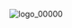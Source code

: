 ![logo_00000](https://user-images.githubusercontent.com/101148317/171282282-8c34c4be-53f7-4cd8-aa88-1c47c2cab2e8.gif)
